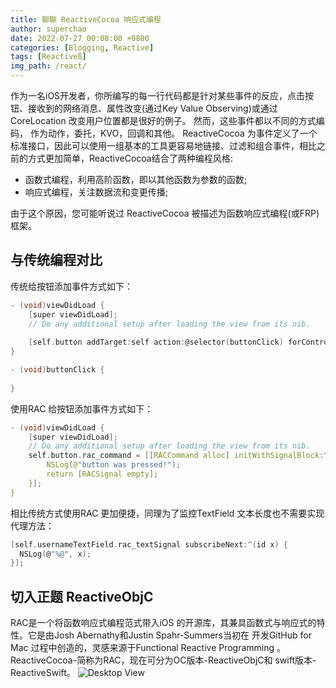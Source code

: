 ```yaml
---
title: 聊聊 ReactiveCocoa 响应式编程
author: superchao
date: 2022-07-27 00:08:00 +0800
categories: [Blogging, Reactive]
tags: [Reactiveß]
img_path: /react/
---
```


作为一名iOS开发者，你所编写的每一行代码都是针对某些事件的反应，点击按钮、接收到的网络消息、属性改变(通过Key Value Observing)或通过 CoreLocation 改变用户位置都是很好的例子。 然而，这些事件都以不同的方式编码， 作为动作，委托，KVO，回调和其他。 ReactiveCocoa 为事件定义了一个标准接口，因此可以使用一组基本的工具更容易地链接、过滤和组合事件，相比之前的方式更加简单，ReactiveCocoa结合了两种编程风格:  
* 函数式编程，利用高阶函数，即以其他函数为参数的函数;
* 响应式编程，关注数据流和变更传播;

由于这个原因，您可能听说过 ReactiveCocoa 被描述为函数响应式编程(或FRP)框架。  

## 与传统编程对比

传统给按钮添加事件方式如下：
```c
- (void)viewDidLoad {
    [super viewDidLoad];
    // Do any additional setup after loading the view from its nib.
    
    [self.button addTarget:self action:@selector(buttonClick) forControlEvents:UIControlEventTouchUpInside];
}

- (void)buttonClick {
    
}

```
使用RAC 给按钮添加事件方式如下：
```c
- (void)viewDidLoad {
    [super viewDidLoad];
    // Do any additional setup after loading the view from its nib.
    self.button.rac_command = [[RACCommand alloc] initWithSignalBlock:^(id _) {
        NSLog(@"button was pressed!");
        return [RACSignal empty];
    }];
}
```
相比传统方式使用RAC 更加便捷，同理为了监控TextField 文本长度也不需要实现代理方法：
```c
[self.usernameTextField.rac_textSignal subscribeNext:^(id x) {
  NSLog(@"%@", x);
}];
```
## 切入正题 ReactiveObjC
RAC是一个将函数响应式编程范式带入iOS 的开源库，其兼具函数式与响应式的特性。它是由Josh Abernathy和Justin Spahr-Summers当初在
开发GitHub for Mac 过程中创造的，灵感来源于Functional Reactive Programming 。ReactiveCocoa-简称为RAC，现在可分为OC版本-ReactiveObjC和
swift版本-ReactiveSwift。
![Desktop View](racoverview.png)


